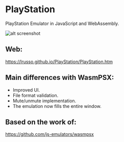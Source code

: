 # PlayStation

PlayStation Emulator in JavaScript and WebAssembly.

![alt screenshot](https://raw.githubusercontent.com/lrusso/PlayStation/main/PlayStation.png)

## Web:

https://lrusso.github.io/PlayStation/PlayStation.htm

## Main differences with WasmPSX:

* Improved UI.
* File format validation.
* Mute/unmute implementation.
* The emulation now fills the entire window.

## Based on the work of:

https://github.com/js-emulators/wasmpsx
